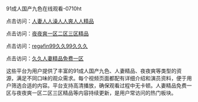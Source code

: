 91成人国产九色在线观看-0710ht

点击访问：<a href="https://heiliaoll4qsx.pages.dev">人妻人人澡人人爽人人精品</a>

点击访问：<a href="https://heiliaoe8ajia.pages.dev">夜夜爽一区二区三区精品</a>

点击访问：<a href="https://heiliaozj3tjd.pages.dev">regəfin99久久99久久久</a>

点击访问：<a href="https://heiliaoxqkkct.pages.dev">久久人妻精品免费一区</a>

这些平台为用户提供了丰富的91成人国产九色、人妻精品、夜夜爽等类型的资源，满足不同口味的观众需求。每个视频页面都配有详细介绍和演员资料，便于用户筛选合适的内容。平台支持高清播放，确保观看过程中无卡顿。人妻精品免费一区与夜夜爽一区二区三区精品等内容持续更新，是用户常访问的热门板块。

<span style="display:none;">[Canonical link](）</span>
